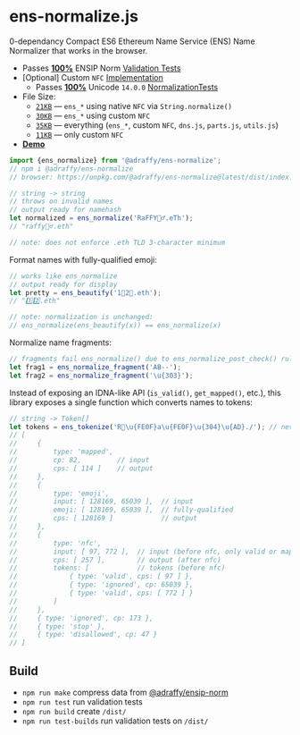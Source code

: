 # ens-normalize.js
0-dependancy Compact ES6 Ethereum Name Service (ENS) Name Normalizer that works in the browser.

* Passes [**100%**](https://adraffy.github.io/ens-norm-tests/test-validation/output/ens_normalize_1.6.0.html) ENSIP Norm [Validation Tests](https://github.com/adraffy/ensip-norm/)
* [Optional] Custom `NFC` [Implementation](https://unicode.org/reports/tr15/)
	* Passes [**100%**](https://adraffy.github.io/ens-normalize.js/test/report-nf.html) Unicode `14.0.0` [NormalizationTests](https://www.unicode.org/Public/14.0.0/ucd/NormalizationTest.txt)
* File Size: 
	* [`21KB`](./dist/index-xnf.min.js) — `ens_*` using native `NFC` via `String.normalize()`
	* [`30KB`](./dist/index.min.js) — `ens_*` using custom `NFC`
	* [`35KB`](./dist/all.min.js) — everything (`ens_*`, custom `NFC`, `dns.js`, `parts.js`, `utils.js`)
	* [`11KB`](./dist/nf.min.js) — only custom `NFC`
* [**Demo**](https://adraffy.github.io/ens-normalize.js/test/resolver.html)

```Javascript
import {ens_normalize} from '@adraffy/ens-normalize';
// npm i @adraffy/ens-normalize
// browser: https://unpkg.com/@adraffy/ens-normalize@latest/dist/index.min.js

// string -> string
// throws on invalid names
// output ready for namehash
let normalized = ens_normalize('RaFFY🚴‍♂️.eTh');
// "raffy🚴‍♂.eth"

// note: does not enforce .eth TLD 3-character minimum
```
Format names with fully-qualified emoji:
```JavaScript
// works like ens_normalize
// output ready for display
let pretty = ens_beautify('1⃣2⃣.eth'); 
// "1️⃣2️⃣.eth"

// note: normalization is unchanged:
// ens_normalize(ens_beautify(x)) == ens_normalize(x)
```

Normalize name fragments:
```Javascript
// fragments fail ens_normalize() due to ens_normalize_post_check() rules
let frag1 = ens_normalize_fragment('AB--');
let frag2 = ens_normalize_fragment('\u{303}');
```

Instead of exposing an IDNA-like API (`is_valid()`, `get_mapped()`, etc.), this library exposes a single function which converts names to tokens:
```JavaScript
// string -> Token[]
let tokens = ens_tokenize('R💩\u{FE0F}a\u{FE0F}\u{304}\u{AD}./'); // never throws
// [
//     { 
//         type: 'mapped', 
//         cp: 82,         // input
//         cps: [ 114 ]    // output
//     }, 
//     { 
//         type: 'emoji',
//         input: [ 128169, 65039 ],  // input 
//         emoji: [ 128169, 65039 ],  // fully-qualified
//         cps: [ 128169 ]            // output
//     },
//     {
//         type: 'nfc',
//         input: [ 97, 772 ],  // input (before nfc, only valid or mapped)
//         cps: [ 257 ],        // output (after nfc)
//         tokens: [            // tokens (before nfc)
//             { type: 'valid', cps: [ 97 ] },
//             { type: 'ignored', cp: 65039 },
//             { type: 'valid', cps: [ 772 ] }
//         ]
//     },
//     { type: 'ignored', cp: 173 },
//     { type: 'stop' },
//     { type: 'disallowed', cp: 47 }
// ]
```

## Build

* `npm run make` compress data from [@adraffy/ensip-norm](https://github.com/adraffy/ensip-norm/)
* `npm run test` run validation tests
* `npm run build` create `/dist/`
* `npm run test-builds` run validation tests on `/dist/`